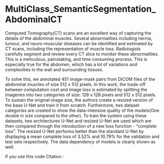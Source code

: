 # MultiClass_SemanticSegmentation_AbdominalCT

Computed Tomography(CT) scans are an excellent way of capturing the details of the abdominal muscles. Several abnormalities including hernia, tumour, and neuro-muscular diseases can be identified and estimated by CT scans, including the representation of muscle loss. Radiologists carefully segment and review every CT slice to monitor these abnormalities. This is a meticulous, painstaking, and time consuming process. This is especially true for the abdomen, which has a lot of variations and complexities in the wall and surrounding tissues.

To solve this, we annotated 451 image-mask pairs from DICOM files of the abdominal muscles of size 512 x 512 pixels. In this work, the trade-off between computation cost and image loss is estimated by splitting the imageries into two categories of size: 128 x 128 pixels and 512 x 512 pixels. To sustain the original image size, the authors create a resized version of the base U-Net and train it from scratch. Furthermore, two dataset categories are created to show the data-intensive quality of the models(One double in size compared to the other). To train the system using these datasets, two architectures U-Net and resized U-Net are used which are then compared through the introduction of a new loss function - “complete loss”. The resized U-Net performs better than the standard U-Net by displaying a mean complete loss of 3.52% and 10.79% for the validation and test sets respectively. The data dependency of models is clearly shown as well.

If you use this code 
Citation :

